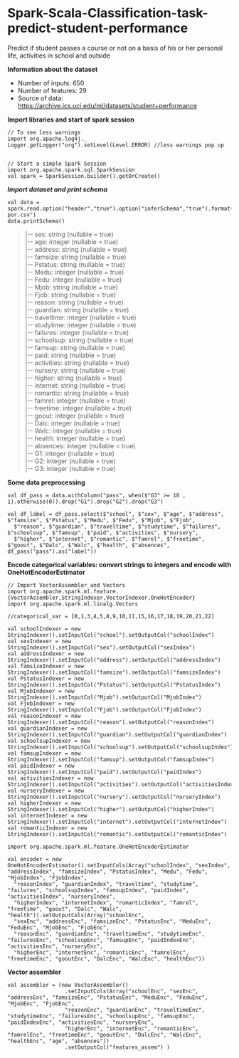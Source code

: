 # Spark-Scala-Classification-task-predict-student-performance
Predict if student passes a course or not on a basis of his or her personal life, activities in school and outside

**Information about the dataset**
- Number of inputs: 650
- Number of features: 29
- Source of data: https://archive.ics.uci.edu/ml/datasets/student+performance

**Import libraries and start of spark session**

```
// To see less warnings
import org.apache.log4j._
Logger.getLogger("org").setLevel(Level.ERROR) //less warnings pop up


// Start a simple Spark Session
import org.apache.spark.sql.SparkSession
val spark = SparkSession.builder().getOrCreate()
```

***Import dataset and print schema***

```
val data = spark.read.option("header","true").option("inferSchema","true").format("csv").load("student-por.csv")
data.printSchema()
```


> |-- sex: string (nullable = true) <br />
> |-- age: integer (nullable = true) <br />
> |-- address: string (nullable = true) <br />
> |-- famsize: string (nullable = true) <br />
> |-- Pstatus: string (nullable = true) <br />
> |-- Medu: integer (nullable = true) <br />
> |-- Fedu: integer (nullable = true) <br />
> |-- Mjob: string (nullable = true) <br />
> |-- Fjob: string (nullable = true) <br />
> |-- reason: string (nullable = true) <br />
> |-- guardian: string (nullable = true) <br />
> |-- traveltime: integer (nullable = true) <br />
> |-- studytime: integer (nullable = true) <br />
> |-- failures: integer (nullable = true) <br />
> |-- schoolsup: string (nullable = true) <br />
> |-- famsup: string (nullable = true) <br />
> |-- paid: string (nullable = true) <br />
> |-- activities: string (nullable = true) <br />
> |-- nursery: string (nullable = true) <br />
> |-- higher: string (nullable = true) <br />
> |-- internet: string (nullable = true) <br />
> |-- romantic: string (nullable = true) <br />
> |-- famrel: integer (nullable = true) <br />
> |-- freetime: integer (nullable = true) <br />
> |-- goout: integer (nullable = true) <br />
> |-- Dalc: integer (nullable = true) <br />
> |-- Walc: integer (nullable = true) <br />
> |-- health: integer (nullable = true) <br />
> |-- absences: integer (nullable = true) <br />
> |-- G1: integer (nullable = true) <br />
> |-- G2: integer (nullable = true) <br />
> |-- G3: integer (nullable = true) <br />

**Some data preprocessing**

```
val df_pass = data.withColumn("pass", when($"G3" >= 10 , 1).otherwise(0)).drop("G1").drop("G2").drop("G3")

val df_label = df_pass.select($"school", $"sex", $"age", $"address", $"famsize", $"Pstatus", $"Medu", $"Fedu", $"Mjob", $"Fjob",
  $"reason", $"guardian", $"traveltime", $"studytime", $"failures", $"schoolsup", $"famsup", $"paid", $"activities", $"nursery",
  $"higher", $"internet", $"romantic", $"famrel", $"freetime", $"goout", $"Dalc", $"Walc", $"health", $"absences", df_pass("pass").as("label"))
```
 
**Encode categorical variables: convert strings to integers and encode with OneHotEncoderEstimator**

```
// Import VectorAssembler and Vectors
import org.apache.spark.ml.feature.{VectorAssembler,StringIndexer,VectorIndexer,OneHotEncoder}
import org.apache.spark.ml.linalg.Vectors

//categorical_var = [0,1,3,4,5,8,9,10,11,15,16,17,18,19,20,21,22]

val schoolIndexer = new StringIndexer().setInputCol("school").setOutputCol("schoolIndex")
val sexIndexer = new StringIndexer().setInputCol("sex").setOutputCol("sexIndex")
val addressIndexer = new StringIndexer().setInputCol("address").setOutputCol("addressIndex")
val famsizeIndexer = new StringIndexer().setInputCol("famsize").setOutputCol("famsizeIndex")
val PstatusIndexer = new StringIndexer().setInputCol("Pstatus").setOutputCol("PstatusIndex")
val MjobIndexer = new StringIndexer().setInputCol("Mjob").setOutputCol("MjobIndex")
val FjobIndexer = new StringIndexer().setInputCol("Fjob").setOutputCol("FjobIndex")
val reasonIndexer = new StringIndexer().setInputCol("reason").setOutputCol("reasonIndex")
val guardianIndexer = new StringIndexer().setInputCol("guardian").setOutputCol("guardianIndex")
val schoolsupIndexer = new StringIndexer().setInputCol("schoolsup").setOutputCol("schoolsupIndex")
val famsupIndexer = new StringIndexer().setInputCol("famsup").setOutputCol("famsupIndex")
val paidIndexer = new StringIndexer().setInputCol("paid").setOutputCol("paidIndex")
val activitiesIndexer = new StringIndexer().setInputCol("activities").setOutputCol("activitiesIndex")
val nurseryIndexer = new StringIndexer().setInputCol("nursery").setOutputCol("nurseryIndex")
val higherIndexer = new StringIndexer().setInputCol("higher").setOutputCol("higherIndex")
val internetIndexer = new StringIndexer().setInputCol("internet").setOutputCol("internetIndex")
val romanticIndexer = new StringIndexer().setInputCol("romantic").setOutputCol("romanticIndex")

import org.apache.spark.ml.feature.OneHotEncoderEstimator

val encoder = new OneHotEncoderEstimator().setInputCols(Array("schoolIndex", "sexIndex", "addressIndex", "famsizeIndex", "PstatusIndex", "Medu", "Fedu", "MjobIndex", "FjobIndex",
  "reasonIndex", "guardianIndex", "traveltime", "studytime", "failures", "schoolsupIndex", "famsupIndex", "paidIndex", "activitiesIndex", "nurseryIndex",
  "higherIndex", "internetIndex", "romanticIndex", "famrel", "freetime", "goout", "Dalc", "Walc", "health")).setOutputCols(Array("schoolEnc",
  "sexEnc", "addressEnc", "famsizeEnc", "PstatusEnc", "MeduEnc", "FeduEnc", "MjobEnc", "FjobEnc",
  "reasonEnc", "guardianEnc", "traveltimeEnc", "studytimeEnc", "failuresEnc", "schoolsupEnc", "famsupEnc", "paidIndexEnc", "activitiesEnc", "nurseryEnc",
  "higherEnc", "internetEnc", "romanticEnc", "famrelEnc", "freetimeEnc", "gooutEnc", "DalcEnc", "WalcEnc", "healthEnc"))

```


**Vector assembler**

```
val assembler = (new VectorAssembler()
                  .setInputCols(Array("schoolEnc", "sexEnc", "addressEnc", "famsizeEnc", "PstatusEnc", "MeduEnc", "FeduEnc", "MjobEnc", "FjobEnc",
                  "reasonEnc", "guardianEnc", "traveltimeEnc", "studytimeEnc", "failuresEnc", "schoolsupEnc", "famsupEnc", "paidIndexEnc", "activitiesEnc", "nurseryEnc",
                  "higherEnc", "internetEnc", "romanticEnc", "famrelEnc", "freetimeEnc", "gooutEnc", "DalcEnc", "WalcEnc", "healthEnc", "age", "absences"))
                  .setOutputCol("features_assem") )
```
